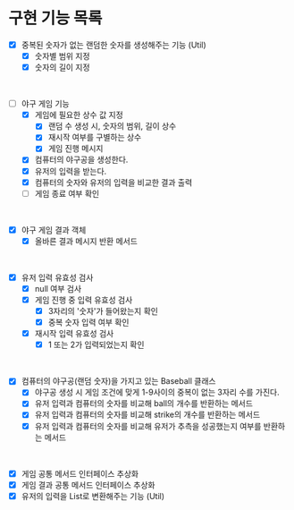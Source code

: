 # 구현 기능 목록

- [x] 중복된 숫자가 없는 랜덤한 숫자를 생성해주는 기능 (Util)
    - [x] 숫자별 범위 지정
    - [x] 숫자의 길이 지정

<br>

- [ ] 야구 게임 기능
    - [x] 게임에 필요한 상수 값 지정
        - [x] 랜덤 수 생성 시, 숫자의 범위, 길이 상수
        - [x] 재시작 여부를 구별하는 상수
        - [x] 게임 진행 메시지
    - [x] 컴퓨터의 야구공을 생성한다.
    - [x] 유저의 입력을 받는다.
    - [x] 컴퓨터의 숫자와 유저의 입력을 비교한 결과 출력
    - [ ] 게임 종료 여부 확인

<br>

- [x] 야구 게임 결과 객체
    - [x] 올바른 결과 메시지 반환 메서드

<br>

- [x] 유저 입력 유효성 검사
    - [x] null 여부 검사
    - [x] 게임 진행 중 입력 유효성 검사
        - [x] 3자리의 '숫자'가 들어왔는지 확인
        - [x] 중복 숫자 입력 여부 확인
    - [x] 재시작 입력 유효성 검사
        - [x] 1 또는 2가 입력되었는지 확인

<br>

- [x] 컴퓨터의 야구공(랜덤 숫자)을 가지고 있는 Baseball 클래스
    - [x] 야구공 생성 시 게임 조건에 맞게 1-9사이의 중복이 없는 3자리 수를 가진다.
    - [x] 유저 입력과 컴퓨터의 숫자를 비교해 ball의 개수를 반환하는 메서드
    - [x] 유저 입력과 컴퓨터의 숫자를 비교해 strike의 개수를 반환하는 메서드
    - [x] 유저 입력과 컴퓨터의 숫자를 비교해 유저가 추측을 성공했는지 여부를 반환하는 메서드

<br>

- [x] 게임 공통 메서드 인터페이스 추상화
- [x] 게임 결과 공통 메서드 인터페이스 추상화
- [x] 유저의 입력을 List로 변환해주는 기능 (Util)